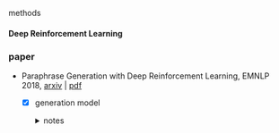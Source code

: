 methods

#### Deep Reinforcement Learning



### paper

+ Paraphrase Generation with Deep Reinforcement Learning, EMNLP 2018, [arxiv](https://arxiv.org/abs/1711.00279v3) | [pdf](http://www.hangli-hl.com/uploads/3/4/4/6/34465961/li_et_al_emnlp_2018.pdf) 
  + [x] generation model

    <details><summary>notes</summary>
        The generator, built as a sequence-to-sequence learning model, can produce paraphrases given a sentence. <br>
        The evaluator, constructed as a deep matching model, can judge whether two sentences are paraphrases of each other.<br>
        The generator is first trained by deep learning and then further fine-tuned by reinforcement learning in which the reward is given by the evaluator.

